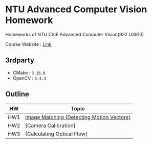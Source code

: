 # NTU Advanced Computer Vision Homework
Homeworks of NTU CSIE Advanced Computer Vision(922 U3910)

Course Website : [Link](http://cv2.csie.ntu.edu.tw/CV2/)

## 3rdparty
* CMake : `3.16.0`
* OpenCV : `3.4.3`

## Outline
|HW|Topic|
|-|-|
|HW1|[Image Matching (Detecting Motion Vectors)](hw1/HW1.md)|
|HW2|[Camera Calibration]|
|HW3|[Calculating Optical Flow]|
